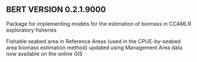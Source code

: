 
## BERT VERSION 0.2.1.9000

Package for implementing models for the estimation of biomass in CCAMLR exploratory fisheries

Fishable seabed area in Reference Areas (used in the CPUE-by-seabed area biomass estimation method) updated using Management Area data now available on the online GIS

